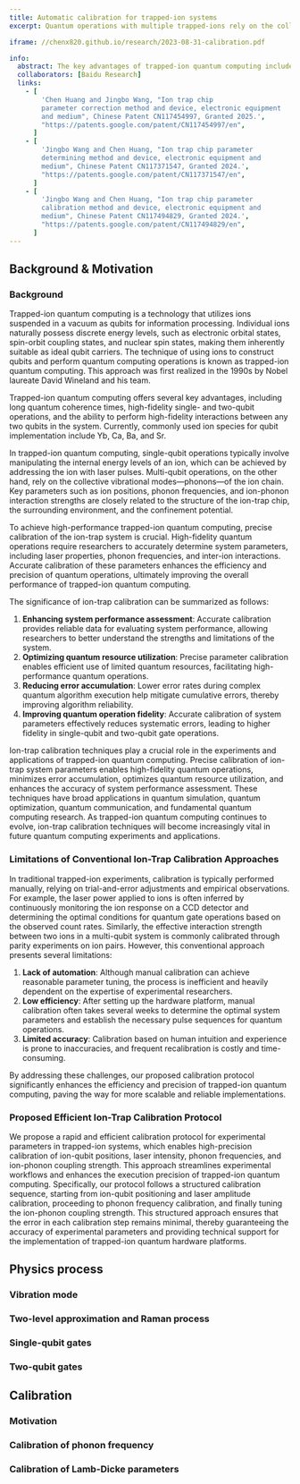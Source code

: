 ```yaml
---
title: Automatic calibration for trapped-ion systems
excerpt: Quantum operations with multiple trapped-ions rely on the collective vibrational modes of the ion chain, known as phonons. Critical parameters such as ion positions, phonon frequencies, and the strength of ion-phonon interactions are closely related to the structure of the ion trap chip, the surrounding environment, and the configuration of the trapping potential. To achieve high-performance trapped-ion quantum computing, precise calibration of system parameters is essential.

iframe: //chenx820.github.io/research/2023-08-31-calibration.pdf

info:
  abstract: The key advantages of trapped-ion quantum computing include long quantum coherence times, high-precision single-qubit and two-qubit operations, and high-fidelity operations between any two qubits within the system. In trapped-ion quantum computing, single-qubit operations typically involve transitions between internal energy levels of the ions, which can be achieved by addressing the target ion with laser pulses. However, multi-qubit operations rely on the collective vibrational modes of the ion chain, known as phonons. Critical parameters such as ion positions, phonon frequencies, and the strength of ion-phonon interactions are closely related to the structure of the ion trap chip, the surrounding environment, and the configuration of the trapping potential. To achieve high-performance trapped-ion quantum computing, precise calibration of system parameters is essential.
  collaborators: [Baidu Research]
  links:
    - [
        'Chen Huang and Jingbo Wang, "Ion trap chip
        parameter correction method and device, electronic equipment
        and medium", Chinese Patent CN117454997, Granted 2025.',
        "https://patents.google.com/patent/CN117454997/en",
      ]
    - [
        'Jingbo Wang and Chen Huang, "Ion trap chip parameter
        determining method and device, electronic equipment and
        medium", Chinese Patent CN117371547, Granted 2024.',
        "https://patents.google.com/patent/CN117371547/en",
      ]
    - [
        'Jingbo Wang and Chen Huang, "Ion trap chip parameter
        calibration method and device, electronic equipment and
        medium", Chinese Patent CN117494829, Granted 2024.',
        "https://patents.google.com/patent/CN117494829/en",
      ]
---
```


## Background & Motivation

### Background

Trapped-ion quantum computing is a technology that utilizes ions suspended in a vacuum as qubits for information processing. Individual ions naturally possess discrete energy levels, such as electronic orbital states, spin-orbit coupling states, and nuclear spin states, making them inherently suitable as ideal qubit carriers. The technique of using ions to construct qubits and perform quantum computing operations is known as trapped-ion quantum computing. This approach was first realized in the 1990s by Nobel laureate David Wineland and his team.

Trapped-ion quantum computing offers several key advantages, including long quantum coherence times, high-fidelity single- and two-qubit operations, and the ability to perform high-fidelity interactions between any two qubits in the system. Currently, commonly used ion species for qubit implementation include Yb, Ca, Ba, and Sr.

In trapped-ion quantum computing, single-qubit operations typically involve manipulating the internal energy levels of an ion, which can be achieved by addressing the ion with laser pulses. Multi-qubit operations, on the other hand, rely on the collective vibrational modes—phonons—of the ion chain. Key parameters such as ion positions, phonon frequencies, and ion-phonon interaction strengths are closely related to the structure of the ion-trap chip, the surrounding environment, and the confinement potential.

To achieve high-performance trapped-ion quantum computing, precise calibration of the ion-trap system is crucial. High-fidelity quantum operations require researchers to accurately determine system parameters, including laser properties, phonon frequencies, and inter-ion interactions. Accurate calibration of these parameters enhances the efficiency and precision of quantum operations, ultimately improving the overall performance of trapped-ion quantum computing.

The significance of ion-trap calibration can be summarized as follows:

1. **Enhancing system performance assessment**: Accurate calibration provides reliable data for evaluating system performance, allowing researchers to better understand the strengths and limitations of the system.
2. **Optimizing quantum resource utilization**: Precise parameter calibration enables efficient use of limited quantum resources, facilitating high-performance quantum operations.
3. **Reducing error accumulation**: Lower error rates during complex quantum algorithm execution help mitigate cumulative errors, thereby improving algorithm reliability.
4. **Improving quantum operation fidelity**: Accurate calibration of system parameters effectively reduces systematic errors, leading to higher fidelity in single-qubit and two-qubit gate operations.

Ion-trap calibration techniques play a crucial role in the experiments and applications of trapped-ion quantum computing. Precise calibration of ion-trap system parameters enables high-fidelity quantum operations, minimizes error accumulation, optimizes quantum resource utilization, and enhances the accuracy of system performance assessment. These techniques have broad applications in quantum simulation, quantum optimization, quantum communication, and fundamental quantum computing research. As trapped-ion quantum computing continues to evolve, ion-trap calibration techniques will become increasingly vital in future quantum computing experiments and applications.

### Limitations of Conventional Ion-Trap Calibration Approaches

In traditional trapped-ion experiments, calibration is typically performed manually, relying on trial-and-error adjustments and empirical observations. For example, the laser power applied to ions is often inferred by continuously monitoring the ion response on a CCD detector and determining the optimal conditions for quantum gate operations based on the observed count rates. Similarly, the effective interaction strength between two ions in a multi-qubit system is commonly calibrated through parity experiments on ion pairs. However, this conventional approach presents several limitations:

1. **Lack of automation**: Although manual calibration can achieve reasonable parameter tuning, the process is inefficient and heavily dependent on the expertise of experimental researchers.
2. **Low efficiency**: After setting up the hardware platform, manual calibration often takes several weeks to determine the optimal system parameters and establish the necessary pulse sequences for quantum operations.
3. **Limited accuracy**: Calibration based on human intuition and experience is prone to inaccuracies, and frequent recalibration is costly and time-consuming.

By addressing these challenges, our proposed calibration protocol significantly enhances the efficiency and precision of trapped-ion quantum computing, paving the way for more scalable and reliable implementations.

### Proposed Efficient Ion-Trap Calibration Protocol

We propose a rapid and efficient calibration protocol for experimental parameters in trapped-ion systems, which enables high-precision calibration of ion-qubit positions, laser intensity, phonon frequencies, and ion-phonon coupling strength. This approach streamlines experimental workflows and enhances the execution precision of trapped-ion quantum computing. Specifically, our protocol follows a structured calibration sequence, starting from ion-qubit positioning and laser amplitude calibration, proceeding to phonon frequency calibration, and finally tuning the ion-phonon coupling strength. This structured approach ensures that the error in each calibration step remains minimal, thereby guaranteeing the accuracy of experimental parameters and providing technical support for the implementation of trapped-ion quantum hardware platforms.

## Physics process

### Vibration mode

### Two-level approximation and Raman process

### Single-qubit gates

### Two-qubit gates

## Calibration

### Motivation

### Calibration of phonon frequency

### Calibration of Lamb-Dicke parameters
